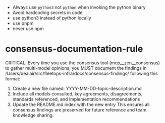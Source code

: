 - Always use `python3` not `python` when invoking the python binary
- Avoid hardcoding secrets in code
- use python3 instead of python locally
- use pnpm
- never use npm

# consensus-documentation-rule
CRITICAL: Every time you use the consensus tool (mcp__zen__consensus) to gather multi-model opinions, you MUST document the findings in /Users/dealair/src/fleetops-infra/docs/consensus-findings/ following this format:
1. Create a new file named: YYYY-MM-DD-topic-description.md
2. Include all models consulted, key agreements, disagreements, standards referenced, and implementation recommendations
3. Update the README.md index with the new entry
This ensures all consensus findings are preserved for future reference and team knowledge sharing.